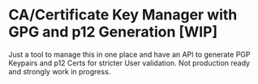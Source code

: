 # CA/Certificate Key Manager with GPG and p12 Generation [WIP]

Just a tool to manage this in one place and have an API to generate PGP Keypairs and p12 Certs for stricter User validation.
Not production ready and strongly work in progress.
